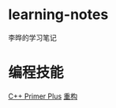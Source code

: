 # learning-notes
李晔的学习笔记

# 编程技能
[C++ Primer Plus](https://github.com/yeah31415/learning-notes/blob/master/Cpp_Primer_Plus/Cpp_Primer_Plus.md)
[重构](https://github.com/yeah31415/learning-notes/tree/master/Refactoring)
